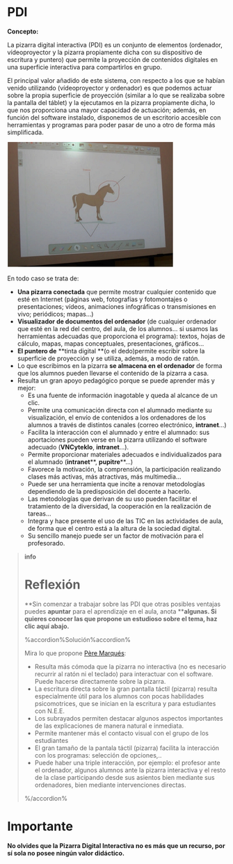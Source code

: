 
# PDI

**Concepto:<br/>**

La pizarra digital interactiva (PDI) es un conjunto de elementos (ordenador, vídeoproyector y la pizarra propiamente dicha con su dispositivo de escritura y puntero) que permite la proyección de contenidos digitales en una superficie interactiva para compartirlos en grupo.

El principal valor añadido de este sistema, con respecto a los que se habían venido utilizando (vídeoproyector y ordenador) es que podemos actuar sobre la propia superficie de proyección (similar a lo que se realizaba sobre la pantalla del táblet) y la ejecutamos en la pizarra propiamente dicha, lo que nos proporciona una mayor capacidad de actuación; además, en función del software instalado, disponemos de un escritorio accesible con herramientas y programas para poder pasar de uno a otro de forma más simplificada.


![1.5.Imagen propia](img/capturada3.jpg)



En todo caso se trata de:

- **Una pizarra conectada** que permite mostrar cualquier contenido que esté en Internet (páginas web, fotografías y fotomontajes o presentaciones; vídeos, animaciones infográficas o transmisiones en vivo; periódicos; mapas...)
- **Visualizador de documentos del ordenador** (de cualquier ordenador que esté en la red del centro, del aula, de los alumnos... si usamos las herramientas adecuadas que proporciona el programa): textos, hojas de cálculo, mapas, mapas conceptuales, presentaciones, gráficos...
- **El puntero de** **tinta digital **(o el dedo)permite escribir sobre la superficie de proyección y se utiliza, además, a modo de ratón.
- Lo que escribimos en la pizarra **se almacena en el ordenador** de forma que los alumnos pueden llevarse el contenido de la pizarra a casa.
- Resulta un gran apoyo pedagógico porque se puede aprender más y mejor:
	- Es una fuente de información inagotable y queda al alcance de un clic.
	- Permite una comunicación directa con el alumnado mediante su visualización, el envío de contenidos a los ordenadores de los alumnos a través de distintos canales (correo electrónico, ****intranet****...)
	- Facilita la interacción con el alumnado y entre el alumnado: sus aportaciones pueden verse en la pizarra utilizando el software adecuado (****VNCyteklo****, ****intranet****...).
	- Permite proporcionar materiales adecuados e individualizados para el alumnado (****intranet******, **pupitre****...)
	- Favorece la motivación, la comprensión, la participación realizando clases más activas, más atractivas, más multimedia...
	- Puede ser una herramienta que incite a renovar metodologías dependiendo de la predisposición del docente a hacerlo.
	- Las metodologías que derivan de su uso pueden facilitar el tratamiento de la diversidad, la cooperación en la realización de tareas...
	- Integra y hace presente el uso de las TIC en las actividades de aula, de forma que el centro está a la altura de la sociedad digital.
	- Su sencillo manejo puede ser un factor de motivación para el profesorado.

>**info**
># Reflexión
>
>**Sin comenzar a trabajar sobre las PDI que otras posibles ventajas puedes **apuntar** para el aprendizaje en el aula, anota ****algunas. Si quieres conocer las que propone un estudioso sobre el tema, haz clic aquí abajo.**
>
>%accordion%Solución%accordion%
>
>Mira lo que propone [Père Marqués](http://www.pangea.org/peremarques/):
>
>- Resulta más cómoda que la pizarra no interactiva (no es necesario recurrir al ratón ni el teclado) para interactuar con el software. Puede hacerse directamente sobre la pizarra.
>- La escritura directa sobre la gran pantalla táctil (pizarra) resulta especialmente útil para los alumnos con pocas habilidades psicomotrices, que se inician en la escritura y para estudiantes con N.E.E.
>- Los subrayados permiten destacar algunos aspectos importantes de las explicaciones de manera natural e inmediata.
>- Permite mantener más el contacto visual con el grupo de los estudiantes
>- El gran tamaño de la pantala táctil (pizarra) facilita la interacción con los programas: selección de opciones,..
>- Puede haber una triple interacción, por ejemplo: el profesor ante el ordenador, algunos alumnos ante la pizarra interactiva y el resto de la clase participando desde sus asientos bien mediante sus ordenadores, bien mediante intervenciones directas.
>
>%/accordion%


# Importante

**No olvides que la Pizarra Digital Interactiva no es más que un recurso, por sí sola no posee ningún valor didáctico.**
 

